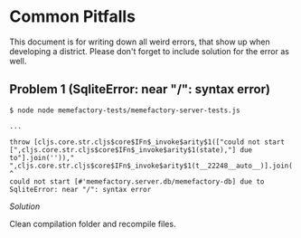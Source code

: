 # Common Pitfalls

This document is for writing down all weird errors, that show up when developing a district. Please don't forget to include solution for the error as well.

## Problem 1 (SqliteError: near "/": syntax error)

```
$ node node memefactory-tests/memefactory-server-tests.js

...

throw [cljs.core.str.cljs$core$IFn$_invoke$arity$1(["could not start [",cljs.core.str.cljs$core$IFn$_invoke$arity$1(state),"] due to"].join(''))," ",cljs.core.str.cljs$core$IFn$_invoke$arity$1(t__22248__auto__)].join('');
^
could not start [#'memefactory.server.db/memefactory-db] due to SqliteError: near "/": syntax error
```

*Solution*

Clean compilation folder and recompile files.
